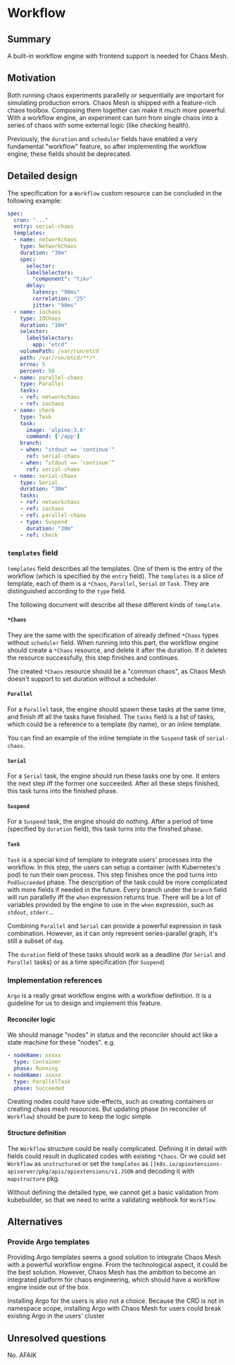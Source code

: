 # Workflow

## Summary

A built-in workflow engine with frontend support is needed for Chaos Mesh.

## Motivation

Both running chaos experiments parallelly or sequentially are important for
simulating production errors. Chaos Mesh is shipped with a feature-rich chaos
toolbox. Composing them together can make it much more powerful. With a workflow
engine, an experiment can turn from single chaos into a series of chaos with
some external logic (like checking health).

Previously, the `duration` and `scheduler` fields have enabled a very
fundamental "workflow" feature, so after implementing the workflow engine, these
fields should be deprecated.

## Detailed design

The specification for a `Workflow` custom resource can be concluded in the
following example:

```yaml
spec:
  cron: "..."
  entry: serial-chaos
  templates:
  - name: networkchaos
    type: NetworkChaos
    duration: "30m"
    spec:
      selector:
      labelSelectors:
        "component": "tikv"
      delay:
        latency: "90ms"
        correlation: "25"
        jitter: "90ms"
  - name: iochaos
    type: IOChaos
    duration: "10m"
    selector:
      labelSelectors:
        app: "etcd"
    volumePath: /var/run/etcd
    path: /var/run/etcd/**/*
    errno: 5
    percent: 50
  - name: parallel-chaos
    type: Parallel
    tasks:
    - ref: networkchaos
    - ref: iochaos
  - name: check
    type: Task
    task:
      image: 'alpine:3.6'
      command: ['/app']
    branch:
    - when: "stdout == 'continue'"
      ref: serial-chaos
    - when: “stdout == ‘continue’”
      ref: serial-chaos
  - name: serial-chaos
    type: Serial
    duration: "30m"
    tasks:
    - ref: networkchaos
    - ref: iochaos
    - ref: parallel-chaos
    - type: Suspend
      duration: "30m"
    - ref: check
```

### `templates` field

`templates` field describes all the templates. One of them is the entry of the
workflow (which is specified by the `entry` field). The `templates` is a slice
of template, each of them is a `*Chaos`, `Parallel`, `Serial` or `Task`. They
are distinguished according to the `type` field.

The following document will describe all these different kinds of `template`.

#### `*Chaos`

They are the same with the specification of already defined `*Chaos` types
without `scheduler` field. When running into this part, the workflow engine
should create a `*Chaos` resource, and delete it after the duration. If it
deletes the resource successfully, this step finishes and continues.

The created `*Chaos` resource should be a "common chaos", as Chaos Mesh doesn't
support to set duration without a scheduler.

#### `Parallel`

For a `Parallel` task, the engine should spawn these tasks at the same time, and
finish iff all the tasks have finished. The `tasks` field is a list of tasks,
which could be a reference to a template (by name), or an inline template.

You can find an example of the inline template in the `Suspend` task of
`serial-chaos`.

#### `Serial`

For a `Serial` task, the engine should run these tasks one by one. It enters the
next step iff the former one succeeded. After all these steps finished, this
task turns into the finished phase.

#### `Suspend`

For a `Suspend` task, the engine should do nothing. After a period of time
(specified by `duration` field), this task turns into the finished phase.

#### `Task`

`Task` is a special kind of template to integrate users' processes into the
workflow. In this step, the users can setup a container (with Kubernetes's pod)
to run their own process. This step finishes once the pod turns into
`PodSucceeded` phase. The description of the task could be more complicated with
more fields if needed in the future. Every branch under the `branch` field will
run parallelly iff the `when` expression returns true. There will be a lot of
variables provided by the engine to use in the `when` expression, such as
`stdout`, `stderr`...

Combining `Parallel` and `Serial` can provide a powerful expression in task
combination. However, as it can only represent series-parallel graph, it's still
a subset of `dag`.

The `duration` field of these tasks should work as a deadline (for `Serial` and
`Parallel` tasks) or as a time specification (for `Suspend`)

### Implementation references

`Argo` is a really great workflow engine with a workflow definition. It is a
guideline for us to design and implement this feature.

#### Reconciler logic

We should manage "nodes" in status and the reconciler should act like a state
machine for these "nodes". e.g.

```yaml
- nodeName: xxxxx
  type: Container
  phase: Running
- nodeName: xxxxx
  type: ParallelTask
  phase: Succeeded
```

Creating nodes could have side-effects, such as creating containers or creating
chaos mesh resources. But updating phase (in reconciler of `Workflow`) should be
pure to keep the logic simple.

#### Structure definition

The `Workflow` structure could be really complicated. Defining it in detail with
fields could result in duplicated codes with existing `*Chaos`. Or we could set
`Workflow` as `unstructured` or set the `templates` as
`[]k8s.io/apiextensions-apiserver/pkg/apis/apiextensions/v1.JSON` and decoding
it with `mapstructure` pkg.

Without defining the detailed type, we cannot get a basic validation from
kubebuilder, so that we need to write a validating webhook for `Workflow`.

## Alternatives

### Provide Argo templates

Providing Argo templates seems a good solution to integrate Chaos Mesh with a
powerful workflow engine. From the technological aspect, it could be the best
solution. However, Chaos Mesh has the ambition to become an integrated platform
for chaos engineering, which should have a workflow engine inside out of the
box.

Installing Argo for the users is also not a choice. Because the CRD is not in
namespace scope, installing Argo with Chaos Mesh for users could break existing
Argo in the users' cluster

## Unresolved questions

No. AFAIK

